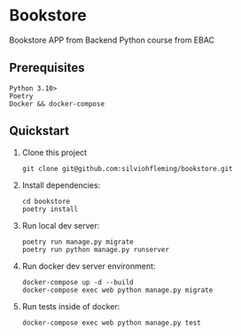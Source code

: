 # Bookstore

Bookstore APP from Backend Python course from EBAC

## Prerequisites

```
Python 3.10>
Poetry
Docker && docker-compose

```

## Quickstart

1. Clone this project

   ```shell
   git clone git@github.com:silviohfleming/bookstore.git
   ```

2. Install dependencies:

   ```shell
   cd bookstore
   poetry install
   ```

3. Run local dev server:

   ```shell
   poetry run manage.py migrate
   poetry run python manage.py runserver
   ```
   
4. Run docker dev server environment:

   ```shell
   docker-compose up -d --build 
   docker-compose exec web python manage.py migrate
   ```

5. Run tests inside of docker:

   ```shell
   docker-compose exec web python manage.py test
   ```
